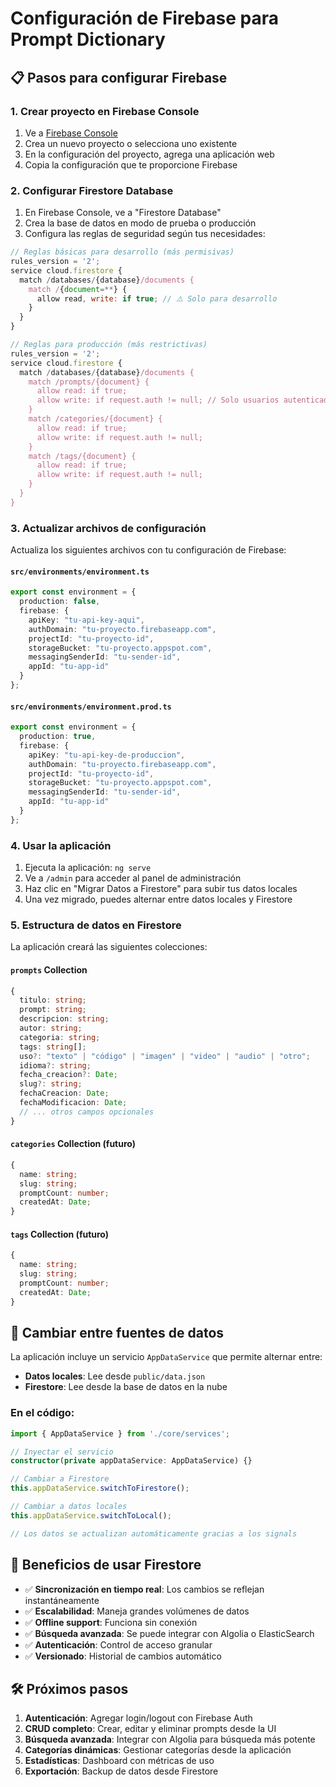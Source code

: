 # Configuración de Firebase para Prompt Dictionary

## 📋 Pasos para configurar Firebase

### 1. Crear proyecto en Firebase Console

1. Ve a [Firebase Console](https://console.firebase.google.com/)
2. Crea un nuevo proyecto o selecciona uno existente
3. En la configuración del proyecto, agrega una aplicación web
4. Copia la configuración que te proporcione Firebase

### 2. Configurar Firestore Database

1. En Firebase Console, ve a "Firestore Database"
2. Crea la base de datos en modo de prueba o producción
3. Configura las reglas de seguridad según tus necesidades:

```javascript
// Reglas básicas para desarrollo (más permisivas)
rules_version = '2';
service cloud.firestore {
  match /databases/{database}/documents {
    match /{document=**} {
      allow read, write: if true; // ⚠️ Solo para desarrollo
    }
  }
}
```

```javascript
// Reglas para producción (más restrictivas)
rules_version = '2';
service cloud.firestore {
  match /databases/{database}/documents {
    match /prompts/{document} {
      allow read: if true;
      allow write: if request.auth != null; // Solo usuarios autenticados
    }
    match /categories/{document} {
      allow read: if true;
      allow write: if request.auth != null;
    }
    match /tags/{document} {
      allow read: if true;
      allow write: if request.auth != null;
    }
  }
}
```

### 3. Actualizar archivos de configuración

Actualiza los siguientes archivos con tu configuración de Firebase:

#### `src/environments/environment.ts`
```typescript
export const environment = {
  production: false,
  firebase: {
    apiKey: "tu-api-key-aqui",
    authDomain: "tu-proyecto.firebaseapp.com",
    projectId: "tu-proyecto-id",
    storageBucket: "tu-proyecto.appspot.com",
    messagingSenderId: "tu-sender-id",
    appId: "tu-app-id"
  }
};
```

#### `src/environments/environment.prod.ts`
```typescript
export const environment = {
  production: true,
  firebase: {
    apiKey: "tu-api-key-de-produccion",
    authDomain: "tu-proyecto.firebaseapp.com",
    projectId: "tu-proyecto-id",
    storageBucket: "tu-proyecto.appspot.com",
    messagingSenderId: "tu-sender-id",
    appId: "tu-app-id"
  }
};
```

### 4. Usar la aplicación

1. Ejecuta la aplicación: `ng serve`
2. Ve a `/admin` para acceder al panel de administración
3. Haz clic en "Migrar Datos a Firestore" para subir tus datos locales
4. Una vez migrado, puedes alternar entre datos locales y Firestore

### 5. Estructura de datos en Firestore

La aplicación creará las siguientes colecciones:

#### `prompts` Collection
```typescript
{
  titulo: string;
  prompt: string;
  descripcion: string;
  autor: string;
  categoria: string;
  tags: string[];
  uso?: "texto" | "código" | "imagen" | "video" | "audio" | "otro";
  idioma?: string;
  fecha_creacion?: Date;
  slug?: string;
  fechaCreacion: Date;
  fechaModificacion: Date;
  // ... otros campos opcionales
}
```

#### `categories` Collection (futuro)
```typescript
{
  name: string;
  slug: string;
  promptCount: number;
  createdAt: Date;
}
```

#### `tags` Collection (futuro)
```typescript
{
  name: string;
  slug: string;
  promptCount: number;
  createdAt: Date;
}
```

## 🔄 Cambiar entre fuentes de datos

La aplicación incluye un servicio `AppDataService` que permite alternar entre:

- **Datos locales**: Lee desde `public/data.json`
- **Firestore**: Lee desde la base de datos en la nube

### En el código:

```typescript
import { AppDataService } from './core/services';

// Inyectar el servicio
constructor(private appDataService: AppDataService) {}

// Cambiar a Firestore
this.appDataService.switchToFirestore();

// Cambiar a datos locales
this.appDataService.switchToLocal();

// Los datos se actualizan automáticamente gracias a los signals
```

## 🚀 Beneficios de usar Firestore

- ✅ **Sincronización en tiempo real**: Los cambios se reflejan instantáneamente
- ✅ **Escalabilidad**: Maneja grandes volúmenes de datos
- ✅ **Offline support**: Funciona sin conexión
- ✅ **Búsqueda avanzada**: Se puede integrar con Algolia o ElasticSearch
- ✅ **Autenticación**: Control de acceso granular
- ✅ **Versionado**: Historial de cambios automático

## 🛠️ Próximos pasos

1. **Autenticación**: Agregar login/logout con Firebase Auth
2. **CRUD completo**: Crear, editar y eliminar prompts desde la UI
3. **Búsqueda avanzada**: Integrar con Algolia para búsqueda más potente
4. **Categorías dinámicas**: Gestionar categorías desde la aplicación
5. **Estadísticas**: Dashboard con métricas de uso
6. **Exportación**: Backup de datos desde Firestore

